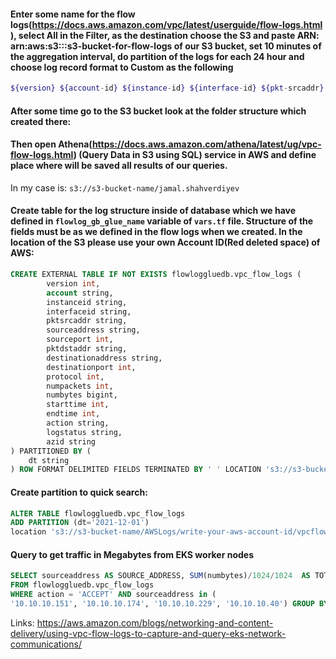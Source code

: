 #### Enter some name for the flow logs(https://docs.aws.amazon.com/vpc/latest/userguide/flow-logs.html ), select All in the Filter, as the destination choose the S3 and paste ARN: arn:aws:s3:::s3-bucket-for-flow-logs of our S3 bucket, set 10 minutes of the aggregation interval, do partition of the logs for each 24 hour and choose log record format to Custom as the following

```bash
${version} ${account-id} ${instance-id} ${interface-id} ${pkt-srcaddr} ${srcaddr} ${srcport} ${pkt-dstaddr} ${dstaddr} ${dstport} ${protocol} ${packets} ${bytes} ${start} ${end} ${action} ${log-status} ${az-id}
```

#### After some time go to the S3 bucket look at the folder structure which created there:

#### Then open Athena(https://docs.aws.amazon.com/athena/latest/ug/vpc-flow-logs.html) (Query Data in S3 using SQL) service in AWS and define place where will be saved all results of our queries.

In my case is: `s3://s3-bucket-name/jamal.shahverdiyev`

#### Create table for the log structure inside of database which we have defined in `flowlog_gb_glue_name` variable of `vars.tf` file. Structure of the fields must be as we defined in the flow logs when we created. In the location of the S3 please use your own Account ID(Red deleted space) of AWS:

```sql
CREATE EXTERNAL TABLE IF NOT EXISTS flowloggluedb.vpc_flow_logs (
        version int,
        account string,
        instanceid string,
        interfaceid string,
        pktsrcaddr string,
        sourceaddress string,
        sourceport int,
        pktdstaddr string,
        destinationaddress string,
        destinationport int,
        protocol int,
        numpackets int,
        numbytes bigint,
        starttime int,
        endtime int,
        action string,
        logstatus string,
	    azid string
) PARTITIONED BY (
    dt string
) ROW FORMAT DELIMITED FIELDS TERMINATED BY ' ' LOCATION 's3://s3-bucket-name/AWSLogs/write-your-aws-account-id/vpcflowlogs/us-east-1/' TBLPROPERTIES ("skip.header.line.count"="1");
```

#### Create partition to quick search:

```sql
ALTER TABLE flowloggluedb.vpc_flow_logs
ADD PARTITION (dt='2021-12-01')
location 's3://s3-bucket-name/AWSLogs/write-your-aws-account-id/vpcflowlogs/us-east-1/2021/12/01';
```

#### Query to get traffic in Megabytes from EKS worker nodes

```sql
SELECT sourceaddress AS SOURCE_ADDRESS, SUM(numbytes)/1024/1024  AS TOTAL_IN_MB
FROM flowloggluedb.vpc_flow_logs
WHERE action = 'ACCEPT' AND sourceaddress in (
'10.10.10.151', '10.10.10.174', '10.10.10.229', '10.10.10.40') GROUP BY sourceaddress;
```

Links:
https://aws.amazon.com/blogs/networking-and-content-delivery/using-vpc-flow-logs-to-capture-and-query-eks-network-communications/
